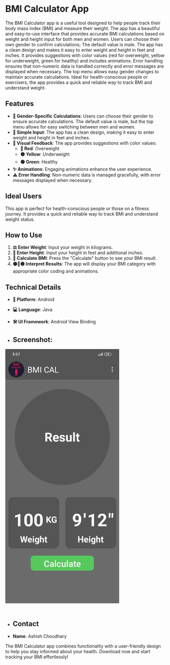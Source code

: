 # BMI Calculator App

The BMI Calculator app is a useful tool designed to help people track their body mass index (BMI) and measure their weight. The app has a beautiful and easy-to-use interface that provides accurate BMI calculations based on weight and height input for both men and women. Users can choose their own gender to confirm calculations; The default value is male. The app has a clean design and makes it easy to enter weight and height in feet and inches. It provides suggestions with color values (red for overweight, yellow for underweight, green for healthy) and includes animations. Error handling ensures that non-numeric data is handled correctly and error messages are displayed when necessary. The top menu allows easy gender changes to maintain accurate calculations. Ideal for health-conscious people or exercisers, the app provides a quick and reliable way to track BMI and understand weight.

## Features

- **👫 Gender-Specific Calculations**: Users can choose their gender to ensure accurate calculations. The default value is male, but the top menu allows for easy switching between men and women.
- **📏 Simple Input**: The app has a clean design, making it easy to enter weight and height in feet and inches.
- **🎨 Visual Feedback**: The app provides suggestions with color values:
  - **🔴 Red**: Overweight
  - **🟡 Yellow**: Underweight
  - **🟢 Green**: Healthy
- **✨ Animations**: Engaging animations enhance the user experience.
- **⚠️ Error Handling**: Non-numeric data is managed gracefully, with error messages displayed when necessary.

## Ideal Users

This app is perfect for health-conscious people or those on a fitness journey. It provides a quick and reliable way to track BMI and understand weight status.

## How to Use

1. **⚖️ Enter Weight**: Input your weight in kilograms.
2. **📏 Enter Height**: Input your height in feet and additional inches.
3. **🔢 Calculate BMI**: Press the "Calculate" button to see your BMI result.
4. **🟢🔴🟡 Interpret Results**: The app will display your BMI category with appropriate color coding and animations.

## Technical Details

- **📱 Platform**: Android
- **💻 Language**: Java
- **🛠️ UI Framework**: Android View Binding

- ## Screenshot:

<img src="https://github.com/Ashish-Choudhary-12/BMI_Calculator/blob/main/Screenshot/Main.jpg" alt="CryptoMatrix Logo" style="max-width: 80%; height: 800px; margin-bottom: 20px;">


- ## Contact

- **Name**: Ashish Choudhary

The BMI Calculator app combines functionality with a user-friendly design to help you stay informed about your health. Download now and start tracking your BMI effortlessly!

